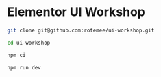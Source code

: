 # Elementor UI Workshop

```bash
git clone git@github.com:rotemee/ui-workshop.git
```

```bash
cd ui-workshop
```

```bash
npm ci
```

```bash
npm run dev
```

